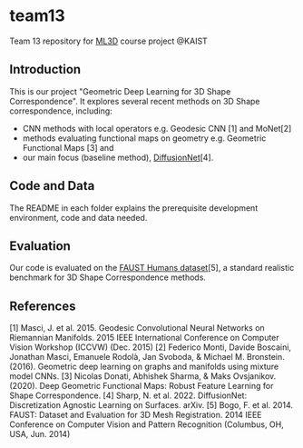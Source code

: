 # team13
Team 13 repository for [ML3D](https://mhsung.github.io/kaist-cs479-fall-2023/) course project @KAIST
## Introduction
This is our project "Geometric Deep Learning for 3D Shape Correspondence".
It explores several recent methods on 3D Shape correspondence, including: 
- CNN methods with local operators e.g. Geodesic CNN [1] and MoNet[2]
- methods evaluating functional maps on geometry e.g. Geometric Functional Maps [3] and
- our main focus (baseline method), [DiffusionNet](https://github.com/nmwsharp/diffusion-net/tree/master)[4].
## Code and Data
The README in each folder explains the prerequisite development environment, code and data needed.
## Evaluation
Our code is evaluated on the [FAUST Humans dataset](https://faust-leaderboard.is.tuebingen.mpg.de/)[5], a standard realistic benchmark for 3D Shape Correspondence methods.
## References
[1] Masci, J. et al. 2015. Geodesic Convolutional Neural Networks on Riemannian Manifolds. 2015 IEEE International Conference on Computer Vision Workshop (ICCVW) (Dec. 2015)
[2] Federico Monti, Davide Boscaini, Jonathan Masci, Emanuele Rodolà, Jan Svoboda, & Michael M. Bronstein. (2016). Geometric deep learning on graphs and manifolds using mixture model CNNs.
[3] Nicolas Donati, Abhishek Sharma, & Maks Ovsjanikov. (2020). Deep Geometric Functional Maps: Robust Feature Learning for Shape Correspondence. 
[4] Sharp, N. et al. 2022. DiffusionNet: Discretization Agnostic Learning on Surfaces. arXiv.
[5] Bogo, F. et al. 2014. FAUST: Dataset and Evaluation for 3D Mesh Registration. 2014 IEEE Conference on Computer Vision and Pattern Recognition (Columbus, OH, USA, Jun. 2014)

